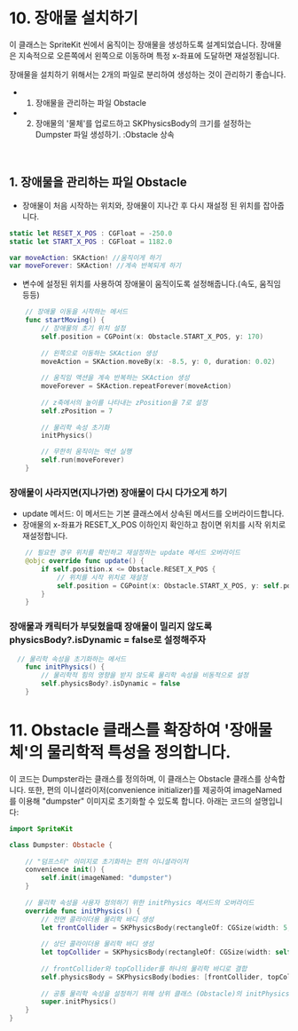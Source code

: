 # 10. 장애물 설치하기

이 클래스는 SpriteKit 씬에서 움직이는 장애물을 생성하도록 설계되었습니다. 장애물은 지속적으로 오른쪽에서 왼쪽으로 이동하며 특정 x-좌표에 도달하면 재설정됩니다.

장애물을 설치하기 위해서는 2개의 파일로 분리하여 생성하는 것이 관리하기 좋습니다.
- 1. 장애물을 관리하는 파일 Obstacle
- 2. 장애물의 '물체'를 업로드하고 SKPhysicsBody의 크기를 설정하는 Dumpster 파일 생성하기. :Obstacle 상속

 <br/>

 ##  1. 장애물을 관리하는 파일 Obstacle
-  장애물이 처음 시작하는 위치와, 장애물이 지나간 후 다시 재설정 된 위치를 잡아줍니다.
 ```swift
 static let RESET_X_POS : CGFloat = -250.0
 static let START_X_POS : CGFloat = 1182.0

 var moveAction: SKAction! //움직이게 하기
 var moveForever: SKAction! //계속 반복되게 하기
```

- 변수에 설정된 위치를 사용하여 장애물이 움직이도록 설정해줍니다.(속도, 움직임 등등)
```swift
    // 장애물 이동을 시작하는 메서드
    func startMoving() {
        // 장애물의 초기 위치 설정
        self.position = CGPoint(x: Obstacle.START_X_POS, y: 170)
        
        // 왼쪽으로 이동하는 SKAction 생성
        moveAction = SKAction.moveBy(x: -8.5, y: 0, duration: 0.02)
        
        // 움직임 액션을 계속 반복하는 SKAction 생성
        moveForever = SKAction.repeatForever(moveAction)
       
        // z축에서의 높이를 나타내는 zPosition을 7로 설정
        self.zPosition = 7
        
        // 물리학 속성 초기화
        initPhysics()

        // 무한히 움직이는 액션 실행
        self.run(moveForever)
    }
```
### 장애물이 사라지면(지나가면) 장애물이 다시 다가오게 하기
 - update 메서드: 이 메서드는 기본 클래스에서 상속된 메서드를 오버라이드합니다.
 - 장애물의 x-좌표가 RESET_X_POS 이하인지 확인하고 참이면 위치를 시작 위치로 재설정합니다.
```swift
    // 필요한 경우 위치를 확인하고 재설정하는 update 메서드 오버라이드
    @objc override func update() {
        if self.position.x <= Obstacle.RESET_X_POS {
            // 위치를 시작 위치로 재설정
            self.position = CGPoint(x: Obstacle.START_X_POS, y: self.position.y)
        }
    }
```
### 장애물과 캐릭터가 부딪혔을때 장애물이 밀리지 않도록 physicsBody?.isDynamic = false로 설정해주자
```swift
  // 물리학 속성을 초기화하는 메서드
    func initPhysics() {
        // 물리학적 힘의 영향을 받지 않도록 물리학 속성을 비동적으로 설정
        self.physicsBody?.isDynamic = false
    }
```

# 11. Obstacle 클래스를 확장하여 '장애물체'의 물리학적 특성을 정의합니다.


이 코드는 Dumpster라는 클래스를 정의하며, 이 클래스는 Obstacle 클래스를 상속합니다. 또한, 편의 이니셜라이저(convenience initializer)를 제공하여 imageNamed를 이용해 "dumpster" 이미지로 초기화할 수 있도록 합니다. 아래는 코드의 설명입니다:
```swift
import SpriteKit

class Dumpster: Obstacle {
    
    // "덤프스터" 이미지로 초기화하는 편의 이니셜라이저
    convenience init() {
        self.init(imageNamed: "dumpster")
    }
    
    // 물리학 속성을 사용자 정의하기 위한 initPhysics 메서드의 오버라이드
    override func initPhysics() {
        // 전면 콜라이더용 물리학 바디 생성
        let frontCollider = SKPhysicsBody(rectangleOf: CGSize(width: 5, height: self.size.height), center: CGPoint(x: -(self.size.width / 2), y: 0))
        
        // 상단 콜라이더용 물리학 바디 생성
        let topCollider = SKPhysicsBody(rectangleOf: CGSize(width: self.size.width * 0.80, height: 5), center: CGPoint(x: 0, y: self.size.height / 2 - 10))
        
        // frontCollider와 topCollider를 하나의 물리학 바디로 결합
        self.physicsBody = SKPhysicsBody(bodies: [frontCollider, topCollider])
        
        // 공통 물리학 속성을 설정하기 위해 상위 클래스 (Obstacle)의 initPhysics 메서드 호출
        super.initPhysics()
    }
}

```  





